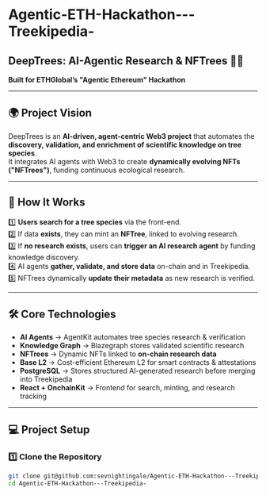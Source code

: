 # Agentic-ETH-Hackathon---Treekipedia-

## DeepTrees: AI-Agentic Research & NFTrees 🌱🚀  
**Built for ETHGlobal’s "Agentic Ethereum" Hackathon**

---

## 🌍 Project Vision  
DeepTrees is an **AI-driven, agent-centric Web3 project** that automates the **discovery, validation, and enrichment of scientific knowledge on tree species**.  
It integrates AI agents with Web3 to create **dynamically evolving NFTs ("NFTrees")**, funding continuous ecological research.

---

## 🔬 How It Works
1️⃣ **Users search for a tree species** via the front-end.  
2️⃣ If data **exists**, they can mint an **NFTree**, linked to evolving research.  
3️⃣ If **no research exists**, users can **trigger an AI research agent** by funding knowledge discovery.  
4️⃣ AI agents **gather, validate, and store data** on-chain and in Treekipedia.  
5️⃣ NFTrees dynamically **update their metadata** as new research is verified.  

---

## 🛠️ Core Technologies  
- **AI Agents** → AgentKit automates tree species research & verification  
- **Knowledge Graph** → Blazegraph stores validated scientific research  
- **NFTrees** → Dynamic NFTs linked to **on-chain research data**  
- **Base L2** → Cost-efficient Ethereum L2 for smart contracts & attestations  
- **PostgreSQL** → Stores structured AI-generated research before merging into Treekipedia  
- **React + OnchainKit** → Frontend for search, minting, and research tracking  

---

## 💻 Project Setup

### 1️⃣ Clone the Repository
```sh
git clone git@github.com:sevnightingale/Agentic-ETH-Hackathon---Treekipedia-.git
cd Agentic-ETH-Hackathon---Treekipedia-
